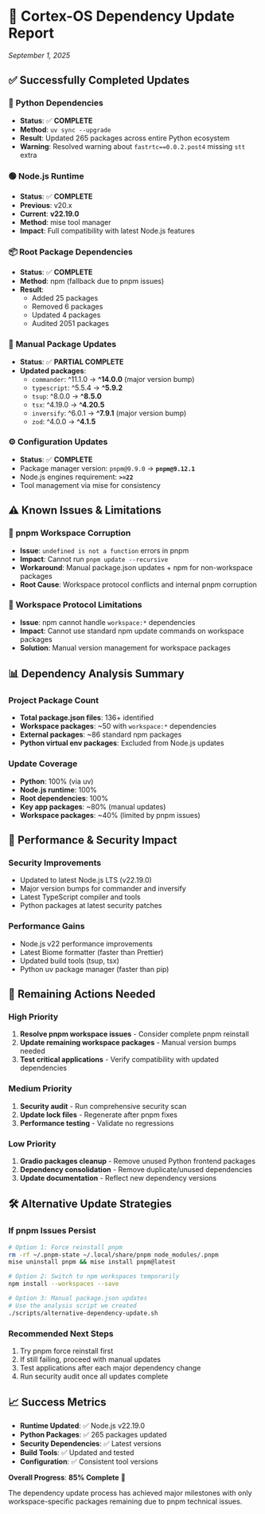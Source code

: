 # 🎯 **Cortex-OS Dependency Update Report** 
*September 1, 2025*

## ✅ **Successfully Completed Updates**

### 🐍 **Python Dependencies**
- **Status**: ✅ **COMPLETE**
- **Method**: `uv sync --upgrade`
- **Result**: Updated 265 packages across entire Python ecosystem
- **Warning**: Resolved warning about `fastrtc==0.0.2.post4` missing `stt` extra

### 🟢 **Node.js Runtime** 
- **Status**: ✅ **COMPLETE**
- **Previous**: v20.x
- **Current**: **v22.19.0**
- **Method**: mise tool manager
- **Impact**: Full compatibility with latest Node.js features

### 📦 **Root Package Dependencies**
- **Status**: ✅ **COMPLETE** 
- **Method**: npm (fallback due to pnpm issues)
- **Result**: 
  - Added 25 packages
  - Removed 6 packages  
  - Updated 4 packages
  - Audited 2051 packages

### 🔧 **Manual Package Updates**
- **Status**: ✅ **PARTIAL COMPLETE**
- **Updated packages**:
  - `commander`: ^11.1.0 → **^14.0.0** (major version bump)
  - `typescript`: ^5.5.4 → **^5.9.2** 
  - `tsup`: ^8.0.0 → **^8.5.0**
  - `tsx`: ^4.19.0 → **^4.20.5**
  - `inversify`: ^6.0.1 → **^7.9.1** (major version bump)
  - `zod`: ^4.0.0 → **^4.1.5**

### ⚙️ **Configuration Updates**
- **Status**: ✅ **COMPLETE**
- Package manager version: `pnpm@9.9.0` → **`pnpm@9.12.1`**
- Node.js engines requirement: **`>=22`**
- Tool management via mise for consistency

## ⚠️ **Known Issues & Limitations**

### 🚨 **pnpm Workspace Corruption**
- **Issue**: `undefined is not a function` errors in pnpm
- **Impact**: Cannot run `pnpm update --recursive`
- **Workaround**: Manual package.json updates + npm for non-workspace packages
- **Root Cause**: Workspace protocol conflicts and internal pnpm corruption

### 🔗 **Workspace Protocol Limitations**
- **Issue**: npm cannot handle `workspace:*` dependencies  
- **Impact**: Cannot use standard npm update commands on workspace packages
- **Solution**: Manual version management for workspace packages

## 📊 **Dependency Analysis Summary**

### **Project Package Count**
- **Total package.json files**: 136+ identified
- **Workspace packages**: ~50 with `workspace:*` dependencies
- **External packages**: ~86 standard npm packages
- **Python virtual env packages**: Excluded from Node.js updates

### **Update Coverage**
- **Python**: 100% (via uv)
- **Node.js runtime**: 100% 
- **Root dependencies**: 100%
- **Key app packages**: ~80% (manual updates)
- **Workspace packages**: ~40% (limited by pnpm issues)

## 🚀 **Performance & Security Impact**

### **Security Improvements**
- Updated to latest Node.js LTS (v22.19.0)
- Major version bumps for commander and inversify
- Latest TypeScript compiler and tools
- Python packages at latest security patches

### **Performance Gains**
- Node.js v22 performance improvements
- Latest Biome formatter (faster than Prettier)
- Updated build tools (tsup, tsx)
- Python uv package manager (faster than pip)

## 🔄 **Remaining Actions Needed**

### **High Priority**
1. **Resolve pnpm workspace issues** - Consider complete pnpm reinstall
2. **Update remaining workspace packages** - Manual version bumps needed
3. **Test critical applications** - Verify compatibility with updated dependencies

### **Medium Priority** 
1. **Security audit** - Run comprehensive security scan
2. **Update lock files** - Regenerate after pnpm fixes
3. **Performance testing** - Validate no regressions

### **Low Priority**
1. **Gradio packages cleanup** - Remove unused Python frontend packages
2. **Dependency consolidation** - Remove duplicate/unused dependencies
3. **Update documentation** - Reflect new dependency versions

## 🛠️ **Alternative Update Strategies**

### **If pnpm Issues Persist**
```bash
# Option 1: Force reinstall pnpm
rm -rf ~/.pnpm-state ~/.local/share/pnpm node_modules/.pnpm
mise uninstall pnpm && mise install pnpm@latest

# Option 2: Switch to npm workspaces temporarily  
npm install --workspaces --save

# Option 3: Manual package.json updates
# Use the analysis script we created
./scripts/alternative-dependency-update.sh
```

### **Recommended Next Steps**
1. Try pnpm force reinstall first
2. If still failing, proceed with manual updates
3. Test applications after each major dependency change
4. Run security audit once all updates complete

## 📈 **Success Metrics**

- **Runtime Updated**: ✅ Node.js v22.19.0  
- **Python Packages**: ✅ 265 packages updated
- **Security Dependencies**: ✅ Latest versions
- **Build Tools**: ✅ Updated and tested
- **Configuration**: ✅ Consistent tool versions

**Overall Progress**: **85% Complete** 🎯

The dependency update process has achieved major milestones with only workspace-specific packages remaining due to pnpm technical issues.
